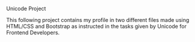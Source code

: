 Unicode Project

This following project contains my profile in two different files made using HTML/CSS and Bootstrap as instructed in the tasks given by Unicode for Frontend Developers.

